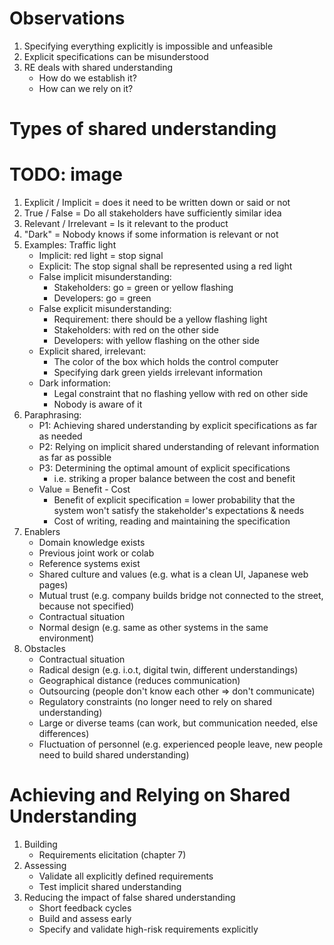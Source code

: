 # Observations
1. Specifying everything explicitly is impossible and unfeasible
1. Explicit specifications can be misunderstood
1. RE deals with shared understanding
    - How do we establish it?
    - How can we rely on it?



# Types of shared understanding
# TODO: image
1. Explicit / Implicit = does it need to be written down or said or not
1. True / False = Do all stakeholders have sufficiently similar idea
1. Relevant / Irrelevant = Is it relevant to the product
1. "Dark" = Nobody knows if some information is relevant or not
1. Examples: Traffic light
    - Implicit: red light = stop signal
    - Explicit: The stop signal shall be represented using a red light
    - False implicit misunderstanding:
        * Stakeholders: go = green or yellow flashing
        * Developers: go = green
    - False explicit misunderstanding:
        * Requirement: there should be a yellow flashing light
        * Stakeholders: with red on the other side
        * Developers: with yellow flashing on the other side
    - Explicit shared, irrelevant:
        * The color of the box which holds the control computer
        * Specifying dark green yields irrelevant information
    - Dark information:
        * Legal constraint that no flashing yellow with red on other side
        * Nobody is aware of it
1. Paraphrasing:
    - P1: Achieving shared understanding by explicit specifications as far as needed
    - P2: Relying on implicit shared understanding of relevant information as far as possible
    - P3: Determining the optimal amount of explicit specifications
        * i.e. striking a proper balance between the cost and benefit
    -  Value = Benefit - Cost
        * Benefit of explicit specification = lower probability that the system won't satisfy the stakeholder's expectations & needs
        * Cost of writing, reading and maintaining the specification
1. Enablers
    - Domain knowledge exists
    - Previous joint work or colab
    - Reference systems exist
    - Shared culture and values (e.g. what is a clean UI, Japanese web pages)
    - Mutual trust (e.g. company builds bridge not connected to the street, because not specified)
    - Contractual situation
    - Normal design (e.g. same as other systems in the same environment)
1. Obstacles
    - Contractual situation
    - Radical design (e.g. i.o.t, digital twin, different understandings)
    - Geographical distance (reduces communication)
    - Outsourcing (people don't know each other => don't communicate)
    - Regulatory constraints (no longer need to rely on shared understanding)
    - Large or diverse teams (can work, but communication needed, else differences)
    - Fluctuation of personnel (e.g. experienced people leave, new people need to build shared understanding)



# Achieving and Relying on Shared Understanding
1. Building
    - Requirements elicitation (chapter 7)
1. Assessing
    - Validate all explicitly defined requirements
    - Test implicit shared understanding
1. Reducing the impact of false shared understanding
    - Short feedback cycles
    - Build and assess early
    - Specify and validate high-risk requirements explicitly

